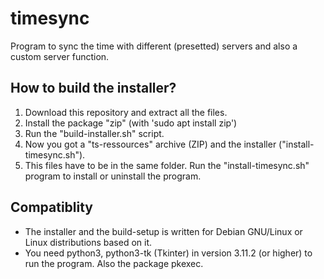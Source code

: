 # timesync
Program to sync the time with different (presetted) servers and also a custom server function.

## How to build the installer?
1. Download this repository and extract all the files.
2. Install the package "zip" (with 'sudo apt install zip')
3. Run the "build-installer.sh" script.
4. Now you got a "ts-ressources" archive (ZIP) and the installer ("install-timesync.sh").
5. This files have to be in the same folder. Run the "install-timesync.sh" program to install or uninstall the program.

## Compatiblity
* The installer and the build-setup is written for Debian GNU/Linux or Linux distributions based on it.
* You need python3, python3-tk (Tkinter) in version 3.11.2 (or higher) to run the program. Also the package pkexec.
